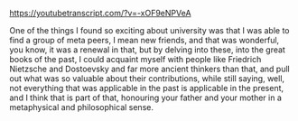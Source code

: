 https://youtubetranscript.com/?v=-xOF9eNPVeA

 One of the things I found so exciting about university was that I was able to find a group of meta peers, I mean new friends, and that was wonderful, you know, it was a renewal in that, but by delving into these, into the great books of the past, I could acquaint myself with people like Friedrich Nietzsche and Dostoevsky and far more ancient thinkers than that, and pull out what was so valuable about their contributions, while still saying, well, not everything that was applicable in the past is applicable in the present, and I think that is part of that, honouring your father and your mother in a metaphysical and philosophical sense.